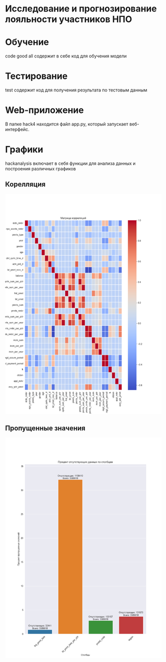 # Исследование и прогнозирование лояльности участников НПО
# Обучение
code good all содержит в себе код для обучения модели
# Тестирование
test содержит код для получения результата по тестовым данным
# Web-приложение
В папке hack4 находится файл app.py, который запускает веб-интерфейс.
# Графики
hackanalysis включает в себя функции для анализа данных и построения различных графиков

## Корелляция
![Корелляция](plots/corellations.png)

## Пропущенные значения
![Пропуски](plots/missing_values.png)


